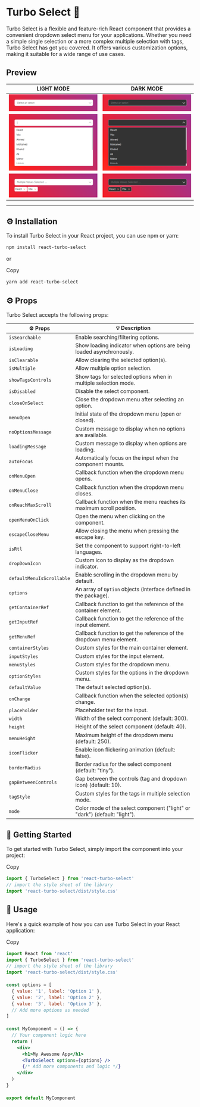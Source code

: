# Turbo Select 🚀

Turbo Select is a flexible and feature-rich React component that provides a convenient dropdown select menu for your applications. Whether you need a simple single selection or a more complex multiple selection with tags, Turbo Select has got you covered. It offers various customization options, making it suitable for a wide range of use cases.

## Preview

|    LIGHT MODE     |     DARK MODE     |
| :---------------: | :---------------: |
| ![](images/1.png) | ![](images/2.png) |
| ![](images/3.png) | ![](images/4.png) |
| ![](images/5.png) | ![](images/6.png) |

---

## ⚙️ Installation

To install Turbo Select in your React project, you can use npm or yarn:

```bash
npm install react-turbo-select
```

or

Copy

```bash
yarn add react-turbo-select
```

## ⚙️ Props

Turbo Select accepts the following props:

| ⚙️ Props                  | 💡 Description                                                             |
| ------------------------- | -------------------------------------------------------------------------- |
| `isSearchable`            | Enable searching/filtering options.                                        |
| `isLoading`               | Show loading indicator when options are being loaded asynchronously.       |
| `isClearable`             | Allow clearing the selected option(s).                                     |
| `isMultiple`              | Allow multiple option selection.                                           |
| `showTagsControls`        | Show tags for selected options when in multiple selection mode.            |
| `isDisabled`              | Disable the select component.                                              |
| `closeOnSelect`           | Close the dropdown menu after selecting an option.                         |
| `menuOpen`                | Initial state of the dropdown menu (open or closed).                       |
| `noOptionsMessage`        | Custom message to display when no options are available.                   |
| `loadingMessage`          | Custom message to display when options are loading.                        |
| `autoFocus`               | Automatically focus on the input when the component mounts.                |
| `onMenuOpen`              | Callback function when the dropdown menu opens.                            |
| `onMenuClose`             | Callback function when the dropdown menu closes.                           |
| `onReachMaxScroll`        | Callback function when the menu reaches its maximum scroll position.       |
| `openMenuOnClick`         | Open the menu when clicking on the component.                              |
| `escapeCloseMenu`         | Allow closing the menu when pressing the escape key.                       |
| `isRtl`                   | Set the component to support right-to-left languages.                      |
| `dropDownIcon`            | Custom icon to display as the dropdown indicator.                          |
| `defaultMenuIsScrollable` | Enable scrolling in the dropdown menu by default.                          |
| `options`                 | An array of `Option` objects (interface defined in the package).           |
| `getContainerRef`         | Callback function to get the reference of the container element.           |
| `getInputRef`             | Callback function to get the reference of the input element.               |
| `getMenuRef`              | Callback function to get the reference of the dropdown menu element.       |
| `containerStyles`         | Custom styles for the main container element.                              |
| `inputStyles`             | Custom styles for the input element.                                       |
| `menuStyles`              | Custom styles for the dropdown menu.                                       |
| `optionStyles`            | Custom styles for the options in the dropdown menu.                        |
| `defaultValue`            | The default selected option(s).                                            |
| `onChange`                | Callback function when the selected option(s) change.                      |
| `placeholder`             | Placeholder text for the input.                                            |
| `width`                   | Width of the select component (default: 300).                              |
| `height`                  | Height of the select component (default: 40).                              |
| `menuHeight`              | Maximum height of the dropdown menu (default: 250).                        |
| `iconFlicker`             | Enable icon flickering animation (default: false).                         |
| `borderRadius`            | Border radius for the select component (default: "tiny").                  |
| `gapBetweenControls`      | Gap between the controls (tag and dropdown icon) (default: 10).            |
| `tagStyle`                | Custom styles for the tags in multiple selection mode.                     |
| `mode`                    | Color mode of the select component ("light" or "dark") (default: "light"). |

## 🎉 Getting Started

To get started with Turbo Select, simply import the component into your project:

Copy

```jsx
import { TurboSelect } from 'react-turbo-select'
// import the style sheet of the library
import 'react-turbo-select/dist/style.css'
```

## 📖 Usage

Here's a quick example of how you can use Turbo Select in your React application:

Copy

```jsx
import React from 'react'
import { TurboSelect } from 'react-turbo-select'
// import the style sheet of the library
import 'react-turbo-select/dist/style.css'

const options = [
  { value: '1', label: 'Option 1' },
  { value: '2', label: 'Option 2' },
  { value: '3', label: 'Option 3' },
  // Add more options as needed
]

const MyComponent = () => {
  // Your component logic here
  return (
    <div>
      <h1>My Awesome App</h1>
      <TurboSelect options={options} />
      {/* Add more components and logic */}
    </div>
  )
}

export default MyComponent
```
